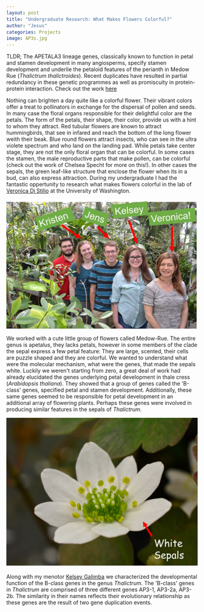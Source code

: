 ```yaml
---
layout: post
title: "Undergraduate Research: What Makes Flowers Colorful?"
author: "Jesus"
categories: Projects
image: AP3s.jpg
---
```


TLDR; The APETALA3 lineage genes, classically known to function in petal and stamen development in many angiosperms, specify stamen development and underlie the petaloid features of the perianth in Medow Rue (*Thalictrum thalictroides*). Recent duplicates have resulted in partial redundancy in these genetic programmes as well as promiscuity in protein-protein interaction. Check out the work [here](https://www.frontiersin.org/articles/10.3389/fpls.2018.00334/abstract) 

Nothing can brighten a day quite like a colorful flower. Their vibrant colors offer a treat to pollinators in exchange for the dispersal of pollen and seeds. In many case the floral organs responsible for their delightful color are the petals. The form of the petals, their shape, their color, provide us with a hint to whom they attract. Red tubular flowers are known to attract hummingbirds, that see in infared and reach the bottom of the long flower weith their beak.  Blue round flowers attract insects, who can see in the ultra violete spectrum and who land on the landing pad. While petals take center stage, they are not the only floral organ that can be colorful. In some cases the stamen, the male reproductive parts that make pollen, can be colorful (check out the work of Chelsea Specht for more on this!). In other cases the sepals, the green leaf-like structure that enclose the flower when its in a bud, can also express attraction. During my undergraduate I had the fantastic oppertunity to research what makes flowers colorful in the lab of [Veronica Di Stilio](http://faculty.washington.edu/distilio/) at the University of Washington.

<img src="/assets/img/DiStilioLab.jpg">

We worked with a cute little group of flowers called Medow-Rue. The entire genus is apetalus, they lacks petals, however in some members of the clade the sepal express a few petal feature: They are large, scented, their cells are puzzle shaped and they are colorful. We wanted to understand what were the molecular mechanism, what were the genes, that made the sepals white. Luckily we weren't starting from zero, a great deal of work had already elucidated the genes underlying petal development in thale cress (*Arabidopsis thaliana*). They showed that a group of genes called the 'B-class' genes, specified petal and stamen development. Additionally, these same genes seemed to be responsible for petal development in an additional array of flowering plants. Perhaps these genes were involved in producing similar features in the sepals of *Thalictrum*. 

<img src="/assets/img/WSepals.jpg">

Along with my menotor [Kelsey Galimba](https://www.ars.usda.gov/northeast-area/kearneysville-wv/appalachian-fruit-research-laboratory/innovative-fruit-production-improvement-and-protection/people/kelsey-galimba/) we characterized the developmental function of the B-class genes in the genus *Thalictrum*. The 'B-class' genes in *Thalictrum* are comprised of three different genes AP3-1, AP3-2a, AP3-2b. The similarity in their names reflects their evolutionary relationship as these genes are the result of two gene duplication events.
